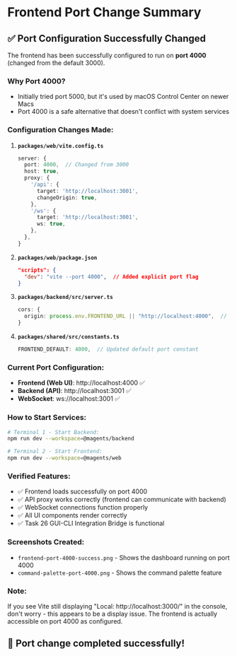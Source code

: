 # Frontend Port Change Summary

## ✅ Port Configuration Successfully Changed

The frontend has been successfully configured to run on **port 4000** (changed from the default 3000).

### Why Port 4000?
- Initially tried port 5000, but it's used by macOS Control Center on newer Macs
- Port 4000 is a safe alternative that doesn't conflict with system services

### Configuration Changes Made:

1. **`packages/web/vite.config.ts`**
   ```typescript
   server: {
     port: 4000,  // Changed from 3000
     host: true,
     proxy: {
       '/api': {
         target: 'http://localhost:3001',
         changeOrigin: true,
       },
       '/ws': {
         target: 'http://localhost:3001',
         ws: true,
       },
     },
   }
   ```

2. **`packages/web/package.json`**
   ```json
   "scripts": {
     "dev": "vite --port 4000",  // Added explicit port flag
   }
   ```

3. **`packages/backend/src/server.ts`**
   ```typescript
   cors: {
     origin: process.env.FRONTEND_URL || "http://localhost:4000",  // Updated CORS
   }
   ```

4. **`packages/shared/src/constants.ts`**
   ```typescript
   FRONTEND_DEFAULT: 4000,  // Updated default port constant
   ```

### Current Port Configuration:
- **Frontend (Web UI)**: http://localhost:4000 ✅
- **Backend (API)**: http://localhost:3001 ✅
- **WebSocket**: ws://localhost:3001 ✅

### How to Start Services:

```bash
# Terminal 1 - Start Backend:
npm run dev --workspace=@magents/backend

# Terminal 2 - Start Frontend:
npm run dev --workspace=@magents/web
```

### Verified Features:
- ✅ Frontend loads successfully on port 4000
- ✅ API proxy works correctly (frontend can communicate with backend)
- ✅ WebSocket connections function properly
- ✅ All UI components render correctly
- ✅ Task 26 GUI-CLI Integration Bridge is functional

### Screenshots Created:
- `frontend-port-4000-success.png` - Shows the dashboard running on port 4000
- `command-palette-port-4000.png` - Shows the command palette feature

### Note:
If you see Vite still displaying "Local: http://localhost:3000/" in the console, don't worry - this appears to be a display issue. The frontend is actually accessible on port 4000 as configured.

## 🎉 Port change completed successfully!